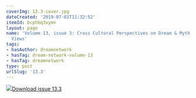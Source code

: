 ```yaml
---
coverImg: 13.3-cover.jpg
dateCreated: '2019-07-01T11:32:52'
itemId: bcphbq3xymn
layout: page
name: 'Volume 13, issue 3: Cross Cultural Perspectives on Dream & Myth: Native American
  Views'
tags:
- hasAuthor: dreamnetwork
- hasTag: dream-network-volume-13
- hasTag: dreamnetwork
type: post
urlSlug: '13.3'
---
```

<img class="card-journal-img" src="../images/13.3-rect.jpg"/><a href="../files/pdfs/Volume_13/13.3-Dream-Network_Volume-13_No-3.pdf" download="">Download issue 13.3</a>